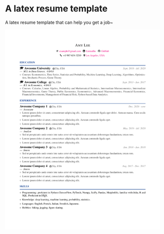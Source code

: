 # A latex resume template

A latex resume template that can help you get a job~

<img src="resume.png" alt="latex resume template" width="500"> 